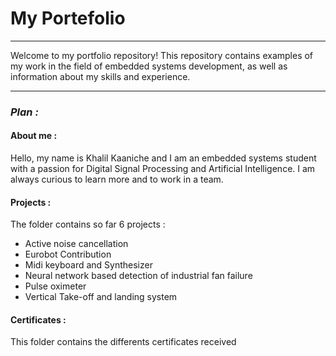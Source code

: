 # My Portefolio
***
Welcome to my portfolio repository! This repository contains examples of my work in the field of embedded systems development, as well as information about my skills and experience.
***

### *Plan :*

#### **About me :**
Hello, my name is Khalil Kaaniche and I am an embedded systems student with a passion for Digital Signal Processing and Artificial Intelligence. I am always curious to learn more and to work in a team.

#### **Projects :**
The folder contains so far 6 projects :
  - Active noise cancellation
  - Eurobot Contribution
  - Midi keyboard and Synthesizer
  - Neural network based detection of industrial fan failure
  - Pulse oximeter
  - Vertical Take-off and landing system
  
#### **Certificates :**
This folder contains the differents certificates received


